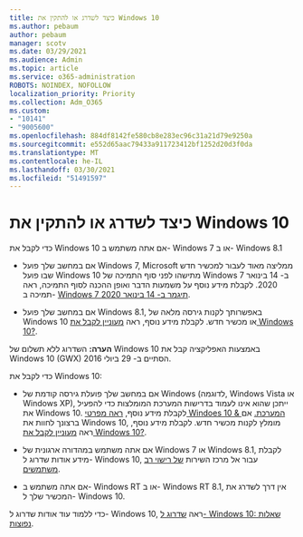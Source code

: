 ```yaml
---
title: כיצד לשדרג או להתקין את Windows 10
ms.author: pebaum
author: pebaum
manager: scotv
ms.date: 03/29/2021
ms.audience: Admin
ms.topic: article
ms.service: o365-administration
ROBOTS: NOINDEX, NOFOLLOW
localization_priority: Priority
ms.collection: Adm_O365
ms.custom:
- "10141"
- "9005600"
ms.openlocfilehash: 884df8142fe580cb8e283ec96c31a21d79e9250a
ms.sourcegitcommit: e552d65aac79433a911723412bf1252d20d3f0da
ms.translationtype: MT
ms.contentlocale: he-IL
ms.lasthandoff: 03/30/2021
ms.locfileid: "51491597"
---
```

# <a name="how-to-upgrade-or-install-windows-10"></a>כיצד לשדרג או להתקין את Windows 10

כדי לקבל את Windows 10 אם אתה משתמש ב- Windows 7 או ב- Windows 8.1

- אם במחשב שלך פועל Windows 7, Microsoft ממליצה מאוד לעבור למכשיר חדש שבו פועל Windows 10 מתישהו לפני סוף התמיכה של Windows 7 ב- 14 בינואר 2020. לקבלת מידע נוסף על משמעות הדבר ואופן ההכנה לסוף התמיכה, ראה תמיכה ב- [Windows 7 תיגמר ב- 14 בינואר 2020](https://support.microsoft.com/help/4057281/).

- אם במחשב שלך פועל Windows 8.1, באפשרותך לקנות גירסה מלאה של Windows 10 או מכשיר חדש. לקבלת מידע נוסף, ראה [מעוניין לקבל את Windows 10?](https://www.microsoft.com/windows/get-windows-10).

**הערה:** השדרוג ללא תשלום של Windows 10 באמצעות האפליקציה קבל את Windows 10 (GWX) הסתיים ב- 29 ביולי 2016.

כדי לקבל את Windows 10: 

- אם במחשב שלך פועלת גירסה קודמת של Windows (לדוגמה, Windows Vista או Windows XP), ייתכן שהוא אינו לעמוד בדרישות המערכת המומלצות כדי להפעיל את Windows 10. לקבלת מידע נוסף, [ראה מפרטי Windoes 10 & המערכת.](https://www.microsoft.com/windows/windows-10-specifications) אם ברצונך לחוות את Windows 10, מומלץ לקנות מכשיר חדש. לקבלת מידע נוסף, ראה [מעוניין לקבל את Windows 10?](https://www.microsoft.com/windows/get-windows-10).

- אם אתה משתמש במהדורה ארגונית של Windows 7 או Windows 8.1, לקבלת מידע אודות שדרוג ל- Windows 10, עבור אל מרכז השירות [של רישוי רב משתמשים](https://www.microsoft.com/licensing/servicecenter/default.aspx).

- אם אתה משתמש ב- Windows RT או ב- Windows RT 8.1, אין דרך לשדרג את המכשיר שלך ל- Windows 10.

כדי ללמוד עוד אודות שדרוג ל- Windows 10, ראה [שדרוג ל- Windows 10: שאלות נפוצות](https://support.microsoft.com/windows/upgrade-to-windows-10-faq-cce52341-7943-594e-72ce-e1cf00382445).
